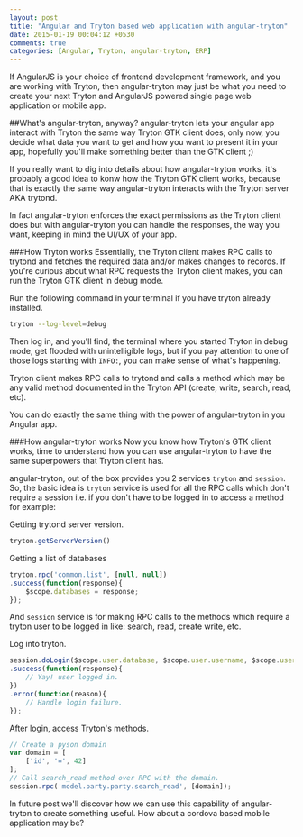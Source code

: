 ```yaml
---
layout: post
title: "Angular and Tryton based web application with angular-tryton"
date: 2015-01-19 00:04:12 +0530
comments: true
categories: [Angular, Tryton, angular-tryton, ERP]
---
```


If AngularJS is your choice of frontend development framework, and you are working
with Tryton, then angular-tryton may just be what you need to create your next
Tryton and AngularJS powered single page web application or mobile app.

<!-- more -->

##What's angular-tryton, anyway?
angular-tryton lets your angular app interact with Tryton the same way Tryton GTK
client does; only now, you decide what data you want to get and how you want to present
it in your app, hopefully you'll make something better than the GTK client ;)

If you really want to dig into details about how angular-tryton works, it's
probably a good idea to konw how the Tryton GTK client works, because that is
exactly the same way angular-tryton interacts with the Tryton server AKA trytond.

In fact angular-tryton enforces the exact permissions as the Tryton client does but
with angular-tryton you can handle the responses, the way you want, keeping in
mind the UI/UX of your app.

###How Tryton works
Essentially, the Tryton client makes RPC calls to trytond and fetches the
required data and/or makes changes to records.
If you're curious about what RPC requests the Tryton client makes, you can run the
Tryton GTK client in debug mode.


Run the following command in your terminal if you have tryton already installed.

```bash
tryton --log-level=debug
```

Then log in, and you'll find, the terminal where you started Tryton in debug mode,
get flooded with unintelligible logs, but if you pay attention to one of those logs
starting with `INFO:`, you can make sense of what's happening.

Tryton client  makes RPC calls to trytond and calls a method which may be
any valid method documented in the Tryton API (create, write, search, read, etc).

You can do exactly the same thing with the power of angular-tryton in you Angular
app.

###How angular-tryton works
Now you know how Tryton's GTK client works, time to understand how you can use angular-tryton
to have the same superpowers that Tryton client has.

angular-tryton, out of the box provides you 2 services `tryton` and `session`.
So, the basic idea is `tryton` service is used for all the RPC calls which don't
require a session i.e. if you don't have to be logged in to access a method
for example: 

Getting trytond server version.
```javascript
tryton.getServerVersion()
```

Getting a list of databases
```javascript
tryton.rpc('common.list', [null, null])
.success(function(response){
    $scope.databases = response;
});
```

And `session` service is for making RPC calls to the methods which require a
tryton user to be logged in like: search, read, create write, etc.

Log into tryton.
```javascript
session.doLogin($scope.user.database, $scope.user.username, $scope.user.password)
.success(function(response){
    // Yay! user logged in.
})
.error(function(reason){
    // Handle login failure.
});
```

After login, access Tryton's methods.
```javascript
// Create a pyson domain
var domain = [
    ['id', '=', 42]
];
// Call search_read method over RPC with the domain.
session.rpc('model.party.party.search_read', [domain]);
```

In future post we'll discover how we can use this capability of angular-tryton
to create something useful. How about a cordova based mobile application may be?
